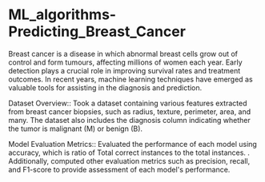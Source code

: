 # ML_algorithms-Predicting_Breast_Cancer
Breast cancer is a disease in which abnormal breast cells grow out of control and form tumours, affecting millions of women each year. Early detection plays a crucial role in improving survival rates and treatment outcomes. In recent years, machine learning techniques have emerged as valuable tools for assisting in the diagnosis and prediction.

Dataset Overview::
Took a dataset containing various features extracted from breast cancer biopsies, such as radius, texture, perimeter, area, and many. The dataset also includes the diagnosis column indicating whether the tumor is malignant (M) or benign (B).

Model Evaluation Metrics::
Evaluated the performance of each model using accuracy, which is ratio of Total correct instances to the total instances. . Additionally, computed other evaluation metrics such as precision, recall, and F1-score to provide assessment of each model's performance.
